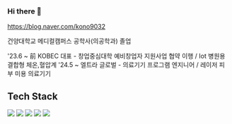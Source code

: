 ### Hi there 👋

https://blog.naver.com/kono9032

건양대학교 메디컬캠퍼스 공학사(의공학과) 졸업

'23.6 ~ 前 KOBEC 대표 - 창업중심대학 예비창업자 지원사업 협약 이행 / Iot 병원용 결합형 체온,혈압계 <dr>
'24.5 ~ 엘트라 글로벌 - 의료기기 프로그램 엔지니어 / 레이저 피부 미용 의료기기



## Tech Stack
<img src="https://img.shields.io/badge/Arduino-00878F?style=for-the-badge&logo=Arduino&logoColor=white"> <img src="https://img.shields.io/badge/raspberrypi-A22846?style=for-the-badge&logo=raspberrypi&logoColor=white">
<img src="https://img.shields.io/badge/c-A8B9CC?style=for-the-badge&logo=c&logoColor=white"> <img src="https://img.shields.io/badge/python-3776AB?style=for-the-badge&logo=python&logoColor=white">
<img src="https://img.shields.io/badge/linux-FCC624?style=for-the-badge&logo=linux&logoColor=white">
